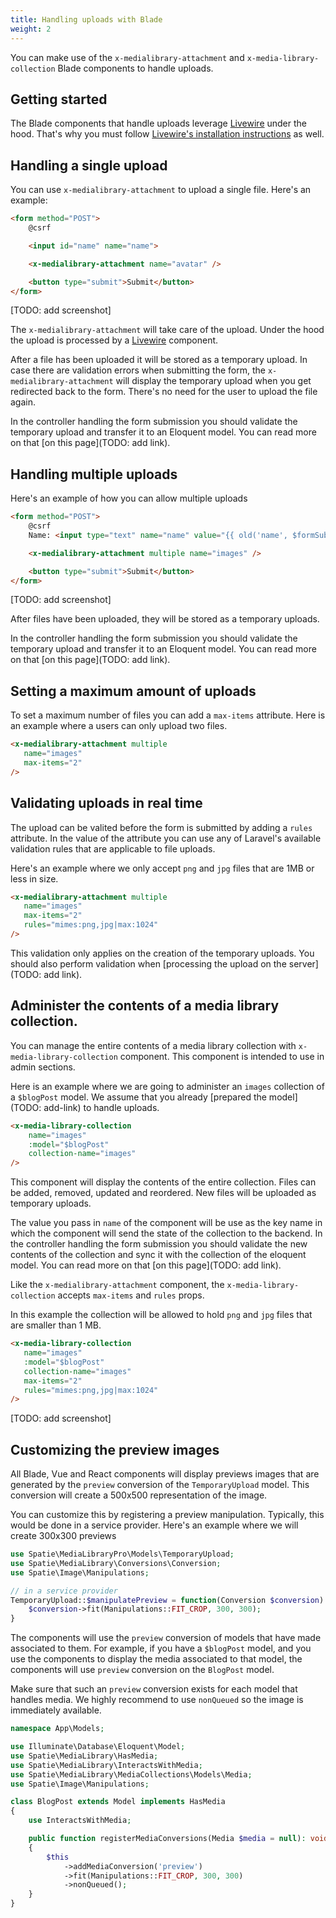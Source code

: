 ```yaml
---
title: Handling uploads with Blade
weight: 2
---
```


You can make use of the `x-medialibrary-attachment` and `x-media-library-collection` Blade components to handle uploads.

## Getting started

The Blade components that handle uploads leverage [Livewire](https://laravel-livewire.com) under the hood. That's why you must follow [Livewire's installation instructions](https://laravel-livewire.com/docs/installation) as well.

## Handling a single upload 

You can use `x-medialibrary-attachment` to upload a single file. Here's an example:

```html
<form method="POST">
    @csrf

    <input id="name" name="name">

    <x-medialibrary-attachment name="avatar" />

    <button type="submit">Submit</button>
</form>
```

[TODO: add screenshot]

The `x-medialibrary-attachment` will take care of the upload. Under the hood the upload is processed by a [Livewire](https://laravel-livewire.com) component.
 
 After a file has been uploaded it will be stored as a temporary upload. In case there are validation errors when submitting the form, the `x-medialibrary-attachment` will display the temporary upload when you get redirected back to the form. There's no need for the user to upload the file again.
 
In the controller handling the form submission you should validate the temporary upload and transfer it to an Eloquent model. You can read more on that [on this page](TODO: add link).

## Handling multiple uploads

Here's an example of how you can allow multiple uploads

```html
<form method="POST">
    @csrf
    Name: <input type="text" name="name" value="{{ old('name', $formSubmission->name) }}">

    <x-medialibrary-attachment multiple name="images" />

    <button type="submit">Submit</button>
</form>
```

[TODO: add screenshot]


After files have been uploaded, they will be stored as a temporary uploads. 

In the controller handling the form submission you should validate the temporary upload and transfer it to an Eloquent model. You can read more on that [on this page](TODO: add link).

## Setting a maximum amount of uploads

To set a maximum number of files you can add a `max-items` attribute. Here is an example where a users can only upload two files.

```html
<x-medialibrary-attachment multiple
   name="images" 
   max-items="2"
/>
```

## Validating uploads in real time

The upload can be valited before the form is submitted by adding a `rules` attribute. In the value of the attribute you can use any of Laravel's available validation rules that are applicable to file uploads.

Here's an example where we only accept `png` and `jpg` files that are 1MB or less in size.

```html
<x-medialibrary-attachment multiple
   name="images" 
   max-items="2"
   rules="mimes:png,jpg|max:1024"
/>
```

This validation only applies on the creation of the temporary uploads. You should also perform validation when [processing the upload on the server](TODO: add link).

## Administer the contents of a media library collection.

You can manage the entire contents of a media library collection with `x-media-library-collection` component. This component is intended to use in admin sections.

Here is an example where we are going to administer an `images` collection of a `$blogPost` model. We assume that you already [prepared the model](TODO: add-link) to handle uploads.

```html
<x-media-library-collection
    name="images"
    :model="$blogPost"
    collection-name="images"
/>
```

This component will display the contents of the entire collection. Files can be added, removed, updated and reordered.
New files will be uploaded as temporary uploads. 

The value you pass in `name` of the component will be use as the key name in which the component will send the state of the collection to the backend. In the controller handling the form submission you should validate the new contents of the collection and sync it with the collection of the eloquent model. You can read more on that [on this page](TODO: add link).

Like the `x-medialibrary-attachment` component, the `x-media-library-collection` accepts `max-items` and `rules` props.

In this example the collection will be allowed to hold `png` and `jpg` files that are smaller than 1 MB.

```html
<x-media-library-collection
   name="images"
   :model="$blogPost"
   collection-name="images"
   max-items="2"
   rules="mimes:png,jpg|max:1024"
/>
```

[TODO: add screenshot]

## Customizing the preview images 

All Blade, Vue and React components will display previews images that are generated by the `preview` conversion of the `TemporaryUpload` model. This conversion will create a 500x500 representation of the image.

You can customize this by registering a preview manipulation. Typically, this would be done in a service provider. Here's an example where we will create 300x300 previews

```php
use Spatie\MediaLibraryPro\Models\TemporaryUpload;
use Spatie\MediaLibrary\Conversions\Conversion;
use Spatie\Image\Manipulations;

// in a service provider
TemporaryUpload::$manipulatePreview = function(Conversion $conversion) {
    $conversion->fit(Manipulations::FIT_CROP, 300, 300);
}
```

The components will use the `preview` conversion of models that have made associated to them. For example, if you have a `$blogPost` model, and you use the components to display the media associated to that model, the components will use `preview` conversion on the `BlogPost` model.

Make sure that such an `preview` conversion exists for each model that handles media. We highly recommend to use `nonQueued` so the image is immediately available.

```php
namespace App\Models;

use Illuminate\Database\Eloquent\Model;
use Spatie\MediaLibrary\HasMedia;
use Spatie\MediaLibrary\InteractsWithMedia;
use Spatie\MediaLibrary\MediaCollections\Models\Media;
use Spatie\Image\Manipulations;

class BlogPost extends Model implements HasMedia
{
    use InteractsWithMedia;

    public function registerMediaConversions(Media $media = null): void
    {
        $this
            ->addMediaConversion('preview')
            ->fit(Manipulations::FIT_CROP, 300, 300)
            ->nonQueued();
    }
}
```
